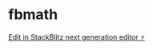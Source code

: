 # fbmath

[Edit in StackBlitz next generation editor ⚡️](https://stackblitz.com/~/github.com/chakradharkmr/fbmath)